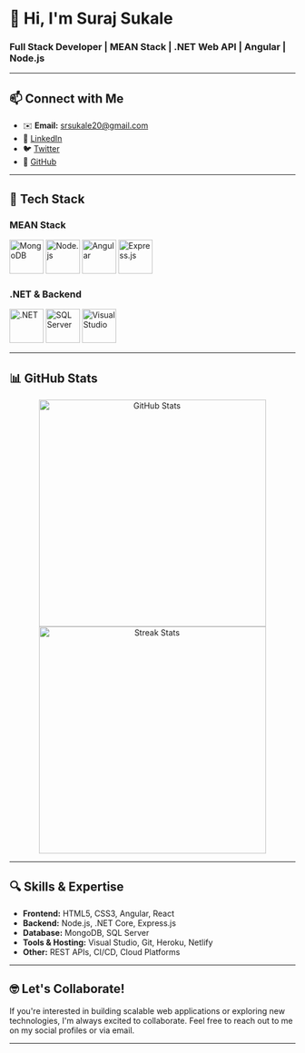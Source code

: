 # 👋 Hi, I'm **Suraj Sukale**  
### Full Stack Developer | MEAN Stack | .NET Web API | Angular | Node.js

---

## 📫 Connect with Me
- ✉️ **Email:** [srsukale20@gmail.com](mailto:srsukale20@gmail.com)  
- 🔗 [LinkedIn](https://www.linkedin.com/in/suraj-sukale-1887b6267/)  
- 🐦 [Twitter](https://twitter.com/)  
- 💼 [GitHub](https://github.com/surajsukale)

---

## 🚀 **Tech Stack**

### MEAN Stack
<p>
  <img src="https://img.icons8.com/ios/452/mongodb.png" alt="MongoDB" width="60" />
  <img src="https://img.icons8.com/ios/452/nodejs.png" alt="Node.js" width="60" />
  <img src="https://img.icons8.com/ios/452/angular.png" alt="Angular" width="60" />
  <img src="https://img.icons8.com/ios/452/express-js.png" alt="Express.js" width="60" />
</p>

### .NET & Backend
<p>
  <img src="https://miro.medium.com/v2/resize:fit:512/1*doAg1_fMQKWFoub-6gwUiQ.png" alt=".NET" width="60" />
  <img src="https://encrypted-tbn0.gstatic.com/images?q=tbn:ANd9GcTCrK1HOtbxkCTSDpr8c8ayXSCybytmnNkSXw&s" alt="SQL Server" width="60" />
  <img src="https://img.icons8.com/ios/452/visual-studio.png" alt="Visual Studio" width="60" />
</p>

---

## 📊 **GitHub Stats**
<p align="center">
  <img src="https://github-readme-stats.vercel.app/api?username=surajsukale&show_icons=true&theme=radical" alt="GitHub Stats" width="400" />
  <img src="https://github-readme-streak-stats.herokuapp.com/?user=surajsukale&theme=radical" alt="Streak Stats" width="400" />
</p>

---

## 🔍 **Skills & Expertise**
- **Frontend:** HTML5, CSS3, Angular, React
- **Backend:** Node.js, .NET Core, Express.js
- **Database:** MongoDB, SQL Server
- **Tools & Hosting:** Visual Studio, Git, Heroku, Netlify
- **Other:** REST APIs, CI/CD, Cloud Platforms

---

## 🤓 Let's Collaborate!
If you're interested in building scalable web applications or exploring new technologies, I'm always excited to collaborate. Feel free to reach out to me on my social profiles or via email.

---
